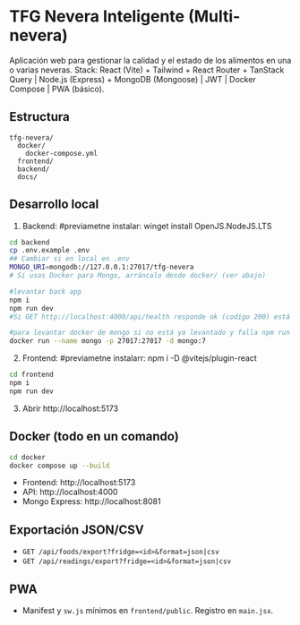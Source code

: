 # TFG Nevera Inteligente (Multi-nevera)

Aplicación web para gestionar la calidad y el estado de los alimentos en una o varias neveras.
Stack: React (Vite) + Tailwind + React Router + TanStack Query | Node.js (Express) + MongoDB (Mongoose) | JWT | Docker Compose | PWA (básico).

## Estructura
```
tfg-nevera/
  docker/
    docker-compose.yml
  frontend/
  backend/
  docs/
```
## Desarrollo local
1) Backend:
#previametne instalar:
winget install OpenJS.NodeJS.LTS

```bash
cd backend
cp .env.example .env
## Cambiar si en local en .env 
MONGO_URI=mongodb://127.0.0.1:27017/tfg-nevera
# Si usas Docker para Mongo, arráncalo desde docker/ (ver abajo)

#levantar back app
npm i
npm run dev
#Si GET http://localhost:4000/api/health responde ok (codigo 200) está funcionando correctamente.

#para levantar docker de mongo si no está ya levantado y falla npm run dev
docker run --name mongo -p 27017:27017 -d mongo:7
```
2) Frontend:
#previametne instalarr:
npm i -D @vitejs/plugin-react

```bash
cd frontend
npm i
npm run dev
```
3) Abrir http://localhost:5173

## Docker (todo en un comando)
```bash
cd docker
docker compose up --build
```
- Frontend: http://localhost:5173
- API: http://localhost:4000
- Mongo Express: http://localhost:8081

## Exportación JSON/CSV
- `GET /api/foods/export?fridge=<id>&format=json|csv`
- `GET /api/readings/export?fridge=<id>&format=json|csv`

## PWA
- Manifest y `sw.js` mínimos en `frontend/public`. Registro en `main.jsx`.

